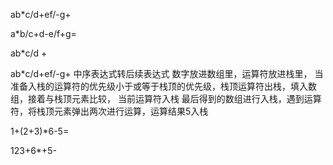 ab*c/d+ef/-g+

a*b/c+d-e/f+g=

ab*c/d
+

ab*c/d+ef/-g+
中序表达式转后续表达式
数字放进数组里，运算符放进栈里，
当准备入栈的运算符的优先级小于或等于栈顶的优先级，栈顶运算符出栈，填入数组，接着与栈顶元素比较，
当前运算符入栈
最后得到的数组进行入栈，遇到运算符，将栈顶元素弹出两次进行运算，运算结果5入栈

1+(2+3)*6-5=

123+6*+5-
